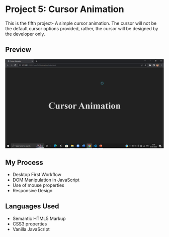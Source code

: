 # Project 5: Cursor Animation

This is the fifth project- A simple cursor animation. The cursor will not be the default cursor options provided, rather, the cursor will be designed by the developer only.

## Preview 
![Example 1](https://github.com/Agnik7/Mini-Projects/blob/main/Cursor%20Animation/images/Eg1.png)

## My Process
- Desktop First Workflow
- DOM Manipulation in JavaScript
- Use of mouse properties
- Responsive Design

## Languages Used
- Semantic HTML5 Markup
- CSS3 properties
- Vanilla JavaScript